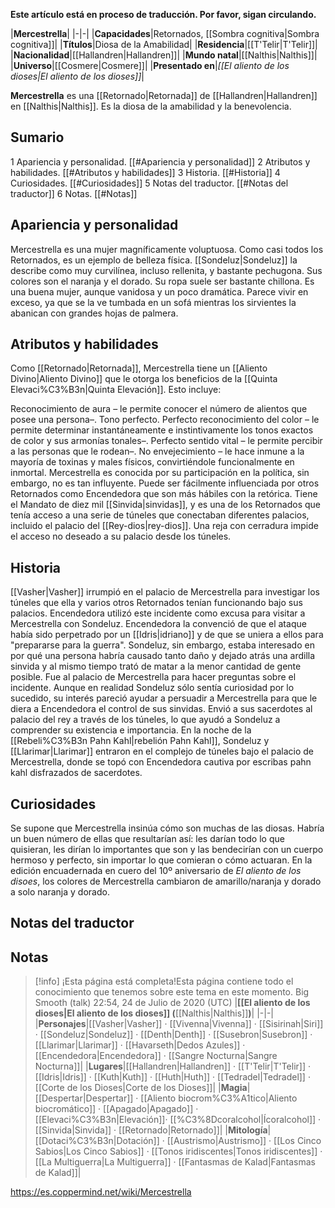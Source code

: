 **Este artículo está en proceso de traducción. Por favor, sigan circulando.**


|**Mercestrella**|
|-|-|
|**Capacidades**|Retornados, [[Sombra cognitiva\|Sombra cognitiva]]|
|**Títulos**|Diosa de la Amabilidad|
|**Residencia**|[[T'Telir\|T'Telir]]|
|**Nacionalidad**|[[Hallandren\|Hallandren]]|
|**Mundo natal**|[[Nalthis\|Nalthis]]|
|**Universo**|[[Cosmere\|Cosmere]]|
|**Presentado en**|*[[El aliento de los dioses\|El aliento de los dioses]]*|

**Mercestrella** es una [[Retornado\|Retornada]] de [[Hallandren\|Hallandren]] en [[Nalthis\|Nalthis]]. Es la diosa de la amabilidad y la benevolencia.

## Sumario

1 Apariencia y personalidad. [[#Apariencia y personalidad]] 
2 Atributos y habilidades. [[#Atributos y habilidades]] 
3 Historia. [[#Historia]] 
4 Curiosidades. [[#Curiosidades]] 
5 Notas del traductor. [[#Notas del traductor]] 
6 Notas. [[#Notas]] 


## Apariencia y personalidad
Mercestrella es una mujer magníficamente voluptuosa. Como casi todos los Retornados, es un ejemplo de belleza física. [[Sondeluz\|Sondeluz]] la describe como muy curvilínea, incluso rellenita, y bastante pechugona. Sus colores son el naranja y el dorado. Su ropa suele ser bastante chillona.
Es una buena mujer, aunque vanidosa y un poco dramática. Parece vivir en exceso, ya que se la ve tumbada en un sofá mientras los sirvientes la abanican con grandes hojas de palmera.

## Atributos y habilidades
Como [[Retornado\|Retornada]], Mercestrella tiene un [[Aliento Divino\|Aliento Divino]] que le otorga los beneficios de la [[Quinta Elevaci%C3%B3n\|Quinta Elevación]]. Esto incluye:

Reconocimiento de aura – le permite conocer el número de alientos que posee una persona–.
Tono perfecto.
Perfecto reconocimiento del color – le permite determinar instantáneamente e instintivamente los tonos exactos de color y sus armonías tonales–.
Perfecto sentido vital – le permite percibir a las personas que le rodean–.
No envejecimiento – le hace inmune a la mayoría de toxinas y males físicos, convirtiéndole funcionalmente en inmortal.
Mercestrella es conocida por su participación en la política, sin embargo, no es tan influyente. Puede ser fácilmente influenciada por otros Retornados como Encendedora que son más hábiles con la retórica.
Tiene el Mandato de diez mil [[Sinvida\|sinvidas]], y es una de los Retornados que tenía acceso a una serie de túneles que conectaban diferentes palacios, incluido el palacio del [[Rey-dios\|rey-dios]]. Una reja con cerradura impide el acceso no deseado a su palacio desde los túneles.

## Historia
[[Vasher\|Vasher]] irrumpió en el palacio de Mercestrella para investigar los túneles que ella y varios otros Retornados tenían funcionando bajo sus palacios. Encendedora utilizó este incidente como excusa para visitar a Mercestrella con Sondeluz. Encendedora la convenció de que el ataque había sido perpetrado por un [[Idris\|idriano]] y de que se uniera a ellos para "prepararse para la guerra".
Sondeluz, sin embargo, estaba interesado en por qué una persona habría causado tanto daño y dejado atrás una ardilla sinvida y al mismo tiempo trató de matar a la menor cantidad de gente posible. Fue al palacio de Mercestrella para hacer preguntas sobre el incidente. Aunque en realidad Sondeluz sólo sentía curiosidad por lo sucedido, su interés pareció ayudar a persuadir a Mercestrella para que le diera a Encendedora el control de sus sinvidas.
Envió a sus sacerdotes al palacio del rey a través de los túneles, lo que ayudó a Sondeluz a comprender su existencia e importancia.
En la noche de la [[Rebeli%C3%B3n Pahn Kahl\|rebelión Pahn Kahl]], Sondeluz y [[Llarimar\|Llarimar]] entraron en el complejo de túneles bajo el palacio de Mercestrella, donde se topó con Encendedora cautiva por escribas pahn kahl disfrazados de sacerdotes.

## Curiosidades
Se supone que Mercestrella insinúa cómo son muchas de las diosas. Habría un buen número de ellas que resultarían así: les darían todo lo que quisieran, les dirían lo importantes que son y las bendecirían con un cuerpo hermoso y perfecto, sin importar lo que comieran o cómo actuaran.
En la edición encuadernada en cuero del 10º aniversario de *El aliento de los disoes*, los colores de Mercestrella cambiaron de amarillo/naranja y dorado a solo naranja y dorado.
## Notas del traductor

## Notas

> [!info] ¡Esta página está completa!Esta página contiene todo el conocimiento que tenemos sobre este tema en este momento.
Big Smooth (talk) 22:54, 24 de Julio de 2020 (UTC)
|**[[El aliento de los dioses\|El aliento de los dioses]] (**[[Nalthis\|Nalthis]]**)**|
|-|-|
|**Personajes**|[[Vasher\|Vasher]] · [[Vivenna\|Vivenna]] · [[Sisirinah\|Siri]] · [[Sondeluz\|Sondeluz]] · [[Denth\|Denth]] · [[Susebron\|Susebron]] · [[Llarimar\|Llarimar]] · [[Havarseth\|Dedos Azules]] · [[Encendedora\|Encendedora]] · [[Sangre Nocturna\|Sangre Nocturna]]|
|**Lugares**|[[Hallandren\|Hallandren]] · [[T'Telir\|T'Telir]] · [[Idris\|Idris]] · [[Kuth\|Kuth]] · [[Huth\|Huth]] · [[Tedradel\|Tedradel]] · [[Corte de los Dioses\|Corte de los Dioses]]|
|**Magia**|[[Despertar\|Despertar]] · [[Aliento biocrom%C3%A1tico\|Aliento biocromático]] · [[Apagado\|Apagado]] · [[Elevaci%C3%B3n\|Elevación]]· [[%C3%8Dcoralcohol\|Ícoralcohol]] · [[Sinvida\|Sinvida]] · [[Retornado\|Retornado]]|
|**Mitología**|[[Dotaci%C3%B3n\|Dotación]] · [[Austrismo\|Austrismo]] · [[Los Cinco Sabios\|Los Cinco Sabios]] · [[Tonos iridiscentes\|Tonos iridiscentes]] · [[La Multiguerra\|La Multiguerra]] · [[Fantasmas de Kalad\|Fantasmas de Kalad]]|



https://es.coppermind.net/wiki/Mercestrella